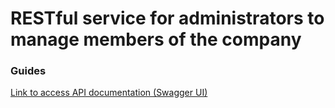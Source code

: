 # RESTful service for administrators to manage members of the company

### Guides
[Link to access API documentation (Swagger UI)](http://localhost:8080/swagger-ui.html)


